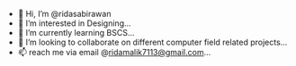 - 👋 Hi, I’m @ridasabirawan
- 👀 I’m interested in Designing...
- 🌱 I’m currently learning BSCS...
- 💞️ I’m looking to collaborate on different computer field related projects...
- 📫 reach me via email @ridamalik7113@gmail.com...

<!---
ridasabirawan/ridasabirawan is a ✨ special ✨ repository because its `README.md` (this file) appears on your GitHub profile.
You can click the Preview link to take a look at your changes.
--->
